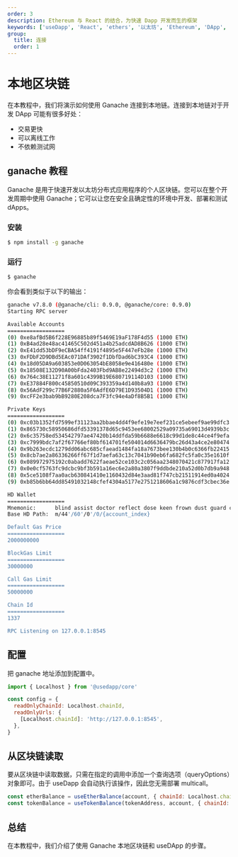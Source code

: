 ```yaml
---
order: 3
description: Ethereum 与 React 的结合，为快速 Dapp 开发而生的框架
keywords: ['useDapp', 'React', 'ethers', '以太坊', 'Ethereum', 'DApp', 'ganache']
group:
  title: 连接
  order: 1
---
```


# 本地区块链

在本教程中，我们将演示如何使用 Ganache 连接到本地链。连接到本地链对于开发 DApp 可能有很多好处：

- 交易更快
- 可以离线工作
- 不依赖测试网

## ganache 教程

Ganache 是用于快速开发以太坊分布式应用程序的个人区块链。您可以在整个开发周期中使用 Ganache；它可以让您在安全且确定性的环境中开发、部署和测试 dApps。

### 安装

```bash
$ npm install -g ganache
```

### 运行

```bash
$ ganache
```

你会看到类似于以下的输出：

```bash
ganache v7.8.0 (@ganache/cli: 0.9.0, @ganache/core: 0.9.0)
Starting RPC server

Available Accounts
==================
(0) 0xe8afBd5B6f228E96885b89f5469E19aF178F4d55 (1000 ETH)
(1) 0xB4ad28e48ac41465C502d451a4b25adcdAD8B626 (1000 ETH)
(2) 0xE41dd53bDF9eCBA54ff4191f4895e5F447eFb28e (1000 ETH)
(3) 0xFDbF2D9DBd5EAc071DAf3902f1DbfDad6bC393C4 (1000 ETH)
(4) 0x18d05DA9a603853e0D063054bE8058e9e416480e (1000 ETH)
(5) 0x18508E132D90A00bFda2403Fbd9AB8e22494d3c2 (1000 ETH)
(6) 0x764c38E11271f8a601c4399B19E680719114D103 (1000 ETH)
(7) 0xE37884F800c45850510d09C393359a4d140b8a93 (1000 ETH)
(8) 0x56AdF299c77B6F2880a5F6AdfE6D79E1D93504D1 (1000 ETH)
(9) 0xcFF2e3bab9bB9280E208dca7F3fc94e4aDf8B5B1 (1000 ETH)

Private Keys
==================
(0) 0xc03b1352fd7599ef31123aa2bbae4dd4f9efe19e7eef231ce5ebeef9ae99dfc3
(1) 0x865730c58950686dfd53391378d65c9453ee68002529a09735a69013d4939b3c
(2) 0x6c35758ed534542797ae47420b14ddfda59b6688e6618c99d1de8c44ce4f9efa
(3) 0xc7999bdc7af2f67766ef80bf614701fe504014d6636479bc26d43a4ce2e80474
(4) 0x9b263ecdc1279dd06abc685cfaead1484fa18a7673bee130b4b0c6366fb22415
(5) 0x8cb7ae2a86336266ff67f1d7aefa63c13c7041b90eb6fa682fc5fa0c35e1610f
(6) 0x089972975192c0abadd7622faeae52ce103c2c056aa2348070421c877917fa12
(7) 0x0e0cf5763fc9dcbc9bf3b591a16ec6e2a80a3807f9ddbde210a52d0b7db9a948
(8) 0x5ce5108f7aa0acb630841410e1160432d84e3aad81f747cb21511914ed0a4024
(9) 0xb85b6bb64dd85491032148cfef4304a5177e2751218606a1c9876cdf3cbec36e

HD Wallet
==================
Mnemonic:      blind assist doctor reflect dose keen frown dust guard celery mushroom wolf
Base HD Path:  m/44'/60'/0'/0/{account_index}

Default Gas Price
==================
2000000000

BlockGas Limit
==================
30000000

Call Gas Limit
==================
50000000

Chain Id
==================
1337

RPC Listening on 127.0.0.1:8545
```

## 配置

把 ganache 地址添加到配置中。

```jsx | pure
import { Localhost } from '@usedapp/core'

const config = {
  readOnlyChainId: Localhost.chainId,
  readOnlyUrls: {
    [Localhost.chainId]: 'http://127.0.0.1:8545',
  },
}
```

## 从区块链读取

要从区块链中读取数据，只需在指定的调用中添加一个查询选项（queryOptions）对象即可。由于 useDapp 会自动执行该操作，因此您无需部署 multicall。

```jsx | pure
const etherBalance = useEtherBalance(account, { chainId: Localhost.chainId })
const tokenBalance = useTokenBalance(tokenAddress, account, { chainId: Localhost.chainId })
```

## 总结

在本教程中，我们介绍了使用 Ganache 本地区块链和 useDApp 的步骤。
